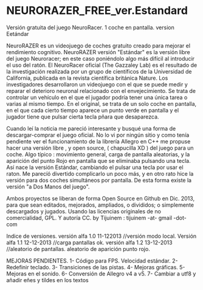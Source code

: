 NEURORAZER_FREE_ver.Estandard
=============================

Versión gratuita del juego NeuroRacer. 1 coche en pantalla. version Eetándar

NeuroRAZER es un videojuego de coches gratuito creado para mejorar el rendimiento cognitivo. NeuroRAZER versión "Estándar" es la versión libre del juego Neuroracer; en este caso poniéndolo algo más difícil al introducir el uso del ratón. El NeuroRacer oficial (The Gazzaley Lab) es el resultado de la investigación realizada por un grupo de científicos de la Universidad de California, publicada en la revista científica británica Nature. Los investigadores desarrollaron un videojuego con el que se puede medir y reparar el deterioro neuronal relacionado con el envejecimiento. Se trata de controlar un vehículo en el que el jugador podría tener una única tarea o varias al mismo tiempo. En el original, se trata de un solo coche en pantalla, en el que cada cierto tiempo aparece un punto verde en pantalla y el jugador tiene que pulsar cierta tecla pñara que desaparezca.

Cuando leí la noticia me pareció interesante y busqué una forma de descargar-comprar el juego oficial. No lo vi por ningún sitio y como tenía pendiente ver el funcionamiento de la librería Allegro en C++ me propuse hacer una versión libre , y open source, ( chapucilla XD ) del juego para un coche. Algo típico : movimiento general, carga de pantalla aleatorias, y la aparición del punto Rojo en pantalla que se eliminaba pulsando una tecla. Así nace la versión Estándar, cambiando el pulsar una tecla por usar el raton. Me parecíó divertido complicarlo un poco más, y en otro rato hice la versión para dos coches simultáneos por pantalla. De esta forma existe la versión "a Dos Manos del juego".

Ambos proyectos se liberan de forma Open Source en Github en Dic. 2013, para que sean editados, mejorados, ampliados, o divididos; o simplemente descargados y jugados. Usando las licencias originales de no comercialidad, GPL. Y autoría CC. by Tijuinem : tijuinem -at- gmail -dot- com

Indice de versiones.
versión alfa 1.0 11-122013 //versión modo local. Versión alfa 1.1 12-12-2013 //carga pantallas ok.
versión alfa 1.2 13-12-2013 //aleatorio de pantallas. aleatorio de aparición punto rojo.

MEJORAS PENDIENTES.
1- Código para FPS. Velocidad estándar. 2- Redefinir teclado. 3- Transiciones de las pistas. 4- Mejoras gráficas. 5- Mejoras en el sonido. 6- Conversión de Allegro v4 a v5. 7- Cambiar a utf8 y añadir eñes y tildes en los textos
